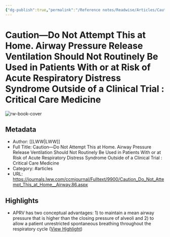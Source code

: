 ```yaml
---
{"dg-publish":true,"permalink":"/Reference notes/Readwise/Articles/Caution—Do Not Attempt This at Home. Airway Pressure Release Ventilation Should Not Routinely Be Used in Patients With or at Risk of Acute Respiratory Distress Syndrome Outside of a Clinical Trial  Critical Care Medicine/"}
---
```


# Caution—Do Not Attempt This at Home. Airway Pressure Release Ventilation Should Not Routinely Be Used in Patients With or at Risk of Acute Respiratory Distress Syndrome Outside of a Clinical Trial : Critical Care Medicine

![rw-book-cover](https://images.journals.lww.com/ccmjournal/SocialThumb.00003246-990000000-00086.F1.jpeg)

## Metadata
- Author: [[LWW\|LWW]]
- Full Title: Caution—Do Not Attempt This at Home. Airway Pressure Release Ventilation Should Not Routinely Be Used in Patients With or at Risk of Acute Respiratory Distress Syndrome Outside of a Clinical Trial : Critical Care Medicine
- Category: #articles
- URL: https://journals.lww.com/ccmjournal/Fulltext/9900/Caution_Do_Not_Attempt_This_at_Home__Airway.86.aspx

## Highlights
- APRV has two conceptual advantages: 1) to maintain a mean airway pressure that is higher than the closing pressure of alveoli and 2) to allow a patient unrestricted spontaneous breathing throughout the respiratory cycle ([View Highlight](https://read.readwise.io/read/01grzkxfegsphp070cxqq5svwd))
